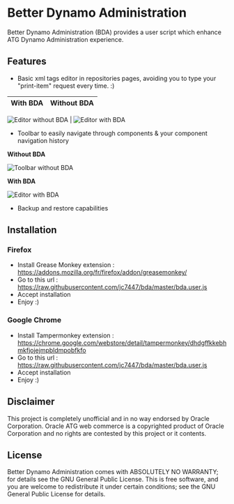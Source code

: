 Better Dynamo Administration
===

Better Dynamo Administration (BDA) provides a user script which enhance ATG Dynamo Administration experience.

Features
------

* Basic xml tags editor in repositories pages, avoiding you to type your "print-item" request every time. :)

With BDA | Without BDA
------------ | -------------
![Editor without BDA](https://raw.githubusercontent.com/jc7447/BetterDynAdmin/master/resources/bda_editor_off.png)
 | ![Editor with BDA](https://raw.githubusercontent.com/jc7447/BetterDynAdmin/master/resources/bda_editor_on.png)


* Toolbar to easily navigate through components & your component navigation history

**Without BDA**

![Toolbar without BDA](https://raw.githubusercontent.com/jc7447/BetterDynAdmin/master/resources/bda_toolbar_off.png)


**With BDA**

![Editor with BDA](https://raw.githubusercontent.com/jc7447/BetterDynAdmin/master/resources/bda_toolbar_on.png)



* Backup and restore capabilities


Installation
---

### Firefox

 * Install Grease Monkey extension : https://addons.mozilla.org/fr/firefox/addon/greasemonkey/
 * Go to this url : https://raw.githubusercontent.com/jc7447/bda/master/bda.user.js
 * Accept installation 
 * Enjoy :)

### Google Chrome

* Install Tampermonkey extension : https://chrome.google.com/webstore/detail/tampermonkey/dhdgffkkebhmkfjojejmpbldmpobfkfo
* Go to this url : https://raw.githubusercontent.com/jc7447/bda/master/bda.user.js
* Accept installation 
* Enjoy :)


Disclaimer
---
This project is completely unofficial and in no way endorsed by Oracle Corporation. Oracle ATG web commerce is a copyrighted product of Oracle Corporation and no rights are contested by this project or it contents.

License
---

Better Dynamo Administration comes with ABSOLUTELY NO WARRANTY; for details see the GNU General Public License.  This is free software, and you are welcome to redistribute it under certain conditions; see the GNU General Public License
for details.
